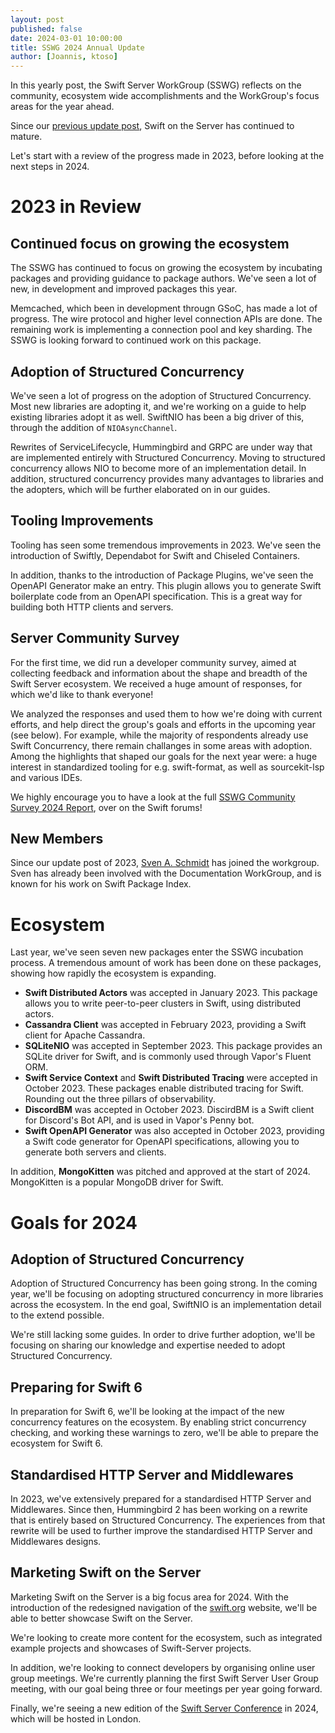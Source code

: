 ```yaml
---
layout: post
published: false
date: 2024-03-01 10:00:00
title: SSWG 2024 Annual Update
author: [Joannis, ktoso]
---
```


In this yearly post, the Swift Server WorkGroup (SSWG) reflects on the community, ecosystem wide accomplishments and the WorkGroup's focus areas for the year ahead.

Since our [previous update post](/blog/sswg-update-2023/), Swift on the Server has continued to mature.

Let's start with a review of the progress made in 2023, before looking at the next steps in 2024.

# 2023 in Review

## Continued focus on growing the ecosystem

The SSWG has continued to focus on growing the ecosystem by incubating packages and providing guidance to package authors. We've seen a lot of new, in development and improved packages this year.

Memcached, which been in development througn GSoC, has made a lot of progress. The wire protocol and higher level connection APIs are done. The remaining work is implementing a connection pool and key sharding. The SSWG is looking forward to continued work on this package.

## Adoption of Structured Concurrency

We've seen a lot of progress on the adoption of Structured Concurrency. Most new libraries are adopting it, and we're working on a guide to help existing libraries adopt it as well. SwiftNIO has been a big driver of this, through the addition of `NIOAsyncChannel`.

Rewrites of ServiceLifecycle, Hummingbird and GRPC are under way that are implemented entirely with Structured Concurrency. Moving to structured concurrency allows NIO to become more of an implementation detail. In addition, structured concurrency provides many advantages to libraries and the adopters, which will be further elaborated on in our guides.

## Tooling Improvements

Tooling has seen some tremendous improvements in 2023. We've seen the introduction of Swiftly, Dependabot for Swift and Chiseled Containers.

In addition, thanks to the introduction of Package Plugins, we've seen the OpenAPI Generator make an entry. This plugin allows you to generate Swift boilerplate code from an OpenAPI specification. This is a great way for building both HTTP clients and servers.
  
## Server Community Survey

For the first time, we did run a developer community survey, aimed at collecting feedback and information about the shape and breadth of the Swift Server ecosystem.
We received a huge amount of responses, for which we'd like to thank everyone! 

We analyzed the responses and used them to how we're doing with current efforts, and help direct the group's goals and efforts in the upcoming year (see below).
For example, while the majority of respondents already use Swift Concurrency, there remain challanges in some areas with adoption. 
Among the highlights that shaped our goals for the next year were: a huge interest in standardized tooling for e.g. swift-format, as well as sourcekit-lsp and various IDEs.

We highly encourage you to have a look at the full [SSWG Community Survey 2024 Report](http://TODO), over on the Swift forums!

## New Members

Since our update post of 2023, [Sven A. Schmidt](https://github.com/finestructure) has joined the workgroup. Sven has already been involved with the Documentation WorkGroup, and is known for his work on Swift Package Index.

# Ecosystem

Last year, we've seen seven new packages enter the SSWG incubation process. A tremendous amount of work has been done on these packages, showing how rapidly the ecosystem is expanding.

- **Swift Distributed Actors** was accepted in January 2023. This package allows you to write peer-to-peer clusters in Swift, using distributed actors.
- **Cassandra Client** was accepted in February 2023, providing a Swift client for Apache Cassandra.
- **SQLiteNIO** was accepted in September 2023. This package provides an SQLite driver for Swift, and is commonly used through Vapor's Fluent ORM.
- **Swift Service Context** and  **Swift Distributed Tracing** were accepted in October 2023. These packages enable distributed tracing for Swift. Rounding out the three pillars of observability.
- **DiscordBM** was accepted in October 2023. DiscirdBM is a Swift client for Discord's Bot API, and is used in Vapor's Penny bot.
- **Swift OpenAPI Generator** was also accepted in October 2023, providing a Swift code generator for OpenAPI specifications, allowing you to generate both servers and clients.

In addition, **MongoKitten** was pitched and approved at the start of 2024. MongoKitten is a popular MongoDB driver for Swift.

# Goals for 2024

## Adoption of Structured Concurrency

Adoption of Structured Concurrency has been going strong. In the coming year, we'll be focusing on adopting structured concurrency in more libraries across the ecosystem. In the end goal, SwiftNIO is an implementation detail to the extend possible.

We're still lacking some guides. In order to drive further adoption, we'll be focusing on sharing our knowledge and expertise needed to adopt Structured Concurrency.

## Preparing for Swift 6

In preparation for Swift 6, we'll be looking at the impact of the new concurrency features on the ecosystem. By enabling strict concurrency checking, and working these warnings to zero, we'll be able to prepare the ecosystem for Swift 6.

## Standardised HTTP Server and Middlewares

In 2023, we've extensively prepared for a standardised HTTP Server and Middlewares. Since then, Hummingbird 2 has been working on a rewrite that is entirely based on Structured Concurrency. The experiences from that rewrite will be used to further improve the standardised HTTP Server and Middlewares designs.

## Marketing Swift on the Server

Marketing Swift on the Server is a big focus area for 2024. With the introduction of the redesigned navigation of the [swift.org](swift.org) website, we'll be able to better showcase Swift on the Server. 

We're looking to create more content for the ecosystem, such as integrated example projects and showcases of Swift-Server projects.

In addition, we're looking to connect developers by organising online user group meetings. We're currently planning the first Swift Server User Group meeting, with our goal being three or four meetings per year going forward.

Finally, we're seeing a new edition of the [Swift Server Conference](https://serversideswift.info) in 2024, which will be hosted in London.
